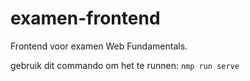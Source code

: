 # examen-frontend

Frontend voor examen Web Fundamentals.

gebruik dit commando om het te runnen: ```nmp run serve```
